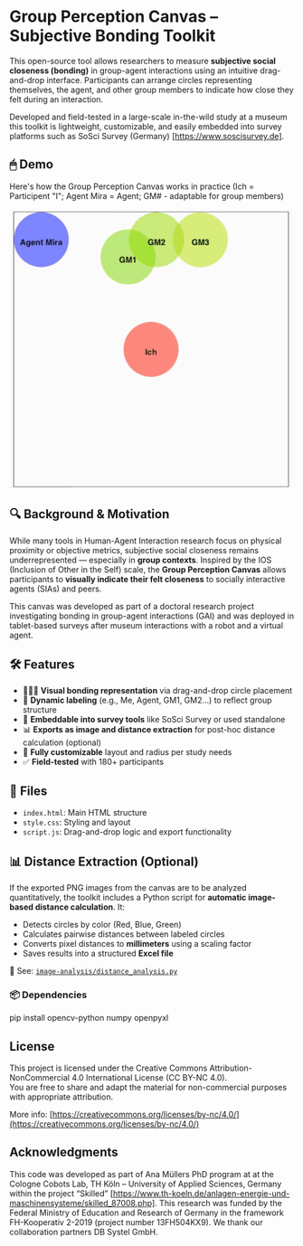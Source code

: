 # Group Perception Canvas – Subjective Bonding Toolkit

This open-source tool allows researchers to measure **subjective social closeness (bonding)** in group-agent interactions using an intuitive drag-and-drop interface. Participants can arrange circles representing themselves, the agent, and other group members to indicate how close they felt during an interaction.

Developed and field-tested in a large-scale in-the-wild study at a museum this toolkit is lightweight, customizable, and easily embedded into survey platforms such as SoSci Survey (Germany) [https://www.soscisurvey.de].

## 🖱 Demo

Here's how the Group Perception Canvas works in practice (Ich = Participent "I"; Agent Mira = Agent; GM# - adaptable for group members)

![Group Canvas Demo](Demo-gpc.gif)


## 🔍 Background & Motivation

While many tools in Human-Agent Interaction research focus on physical proximity or objective metrics, subjective social closeness remains underrepresented — especially in **group contexts**. Inspired by the IOS (Inclusion of Other in the Self) scale, the **Group Perception Canvas** allows participants to **visually indicate their felt closeness** to socially interactive agents (SIAs) and peers.

This canvas was developed as part of a doctoral research project investigating bonding in group-agent interactions (GAI) and was deployed in tablet-based surveys after museum interactions with a robot and a virtual agent.

## 🛠 Features

- 🧑‍🤝‍🧑 **Visual bonding representation** via drag-and-drop circle placement
- 🔄 **Dynamic labeling** (e.g., Me, Agent, GM1, GM2…) to reflect group structure
- 📱 **Embeddable into survey tools** like SoSci Survey or used standalone
- 📊 **Exports as image and distance extraction** for post-hoc distance calculation (optional)
- 🧩 **Fully customizable** layout and radius per study needs
- ✅ **Field-tested** with 180+ participants

## 📁 Files

- `index.html`: Main HTML structure
- `style.css`: Styling and layout
- `script.js`: Drag-and-drop logic and export functionality

 ## 📊 Distance Extraction (Optional)

If the exported PNG images from the canvas are to be analyzed quantitatively, the toolkit includes a Python script for **automatic image-based distance calculation**. It:

- Detects circles by color (Red, Blue, Green)
- Calculates pairwise distances between labeled circles
- Converts pixel distances to **millimeters** using a scaling factor
- Saves results into a structured **Excel file**

📄 See: [`image-analysis/distance_analysis.py`](image-analysis/distance_analysis.py)

### 📦 Dependencies

pip install opencv-python numpy openpyxl
  
## License

This project is licensed under the Creative Commons Attribution-NonCommercial 4.0 International License (CC BY-NC 4.0).  
You are free to share and adapt the material for non-commercial purposes with appropriate attribution.

More info: [https://creativecommons.org/licenses/by-nc/4.0/](https://creativecommons.org/licenses/by-nc/4.0/)


## Acknowledgments

This code was developed as part of Ana Müllers PhD program at at the Cologne Cobots Lab, TH Köln – University of Applied Sciences, Germany within the project “Skilled” [https://www.th-koeln.de/anlagen-energie-und-maschinensysteme/skilled_87008.php]. This research was funded by the Federal Ministry of Education and Research of Germany in the framework FH-Kooperativ 2-2019 (project number 13FH504KX9). We thank our collaboration partners DB Systel GmbH.
